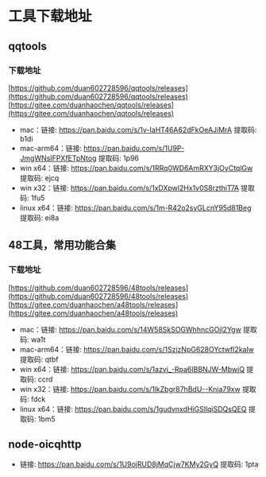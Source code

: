 # 工具下载地址

## qqtools

### 下载地址
[https://github.com/duan602728596/qqtools/releases](https://github.com/duan602728596/qqtools/releases)   
[https://gitee.com/duanhaochen/qqtools/releases](https://gitee.com/duanhaochen/qqtools/releases)
* mac：链接: https://pan.baidu.com/s/1v-IaHT46A62dFkOeAJiMrA 提取码: b1di
* mac-arm64：链接: https://pan.baidu.com/s/1U9P-JmgWNsIFPXfETpNtog 提取码: 1p96
* win x64：链接: https://pan.baidu.com/s/1RRq0WD6AmRXY3jOyCtqlGw 提取码: ejcq
* win x32：链接: https://pan.baidu.com/s/1xDXpwl2Hx1v0S8rzthiT7A 提取码: 1fu5
* linux x64：链接: https://pan.baidu.com/s/1m-R42o2syGLcnY95d81Beg 提取码: ei8a

## 48工具，常用功能合集

### 下载地址
[https://github.com/duan602728596/48tools/releases](https://github.com/duan602728596/48tools/releases)   
[https://gitee.com/duanhaochen/a48tools/releases](https://gitee.com/duanhaochen/a48tools/releases)
* mac：链接: https://pan.baidu.com/s/14W58SkSOGWhhncGOjl2Ygw 提取码: wa1t
* mac-arm64：链接: https://pan.baidu.com/s/1SzjzNpG628OYctwfI2kalw 提取码: qtbf
* win x64：链接: https://pan.baidu.com/s/1azvj_-Rpa6IBBNJW-MbwjQ 提取码: ccrd
* win x32：链接: https://pan.baidu.com/s/1lkZbgr87hBdU--Knja79xw 提取码: fdck
* linux x64：链接: https://pan.baidu.com/s/1gudvnxdHiGSIlqiSDQsQEQ 提取码: 1bm5

## node-oicqhttp

* 链接: https://pan.baidu.com/s/1U9ojRUD8jMqCjw7KMy2GyQ 提取码: 1pta
